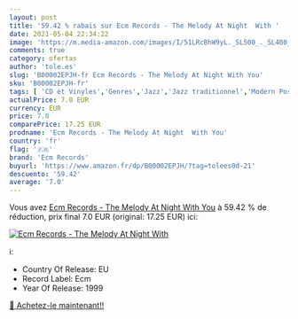 ```yaml
---
layout: post
title: '59.42 % rabais sur Ecm Records - The Melody At Night  With '
date: 2021-05-04 22:34:22
image: 'https://m.media-amazon.com/images/I/51LRcBhW9yL._SL500_._SL400_.jpg'
comments: true
category: ofertas
author: 'tole.es'
slug: 'B00002EPJH-fr Ecm Records - The Melody At Night With You'
sku: 'B00002EPJH-fr'
tags: [ 'CD et Vinyles','Genres','Jazz','Jazz traditionnel','Modern Post-Bebop','Pop','ecm records', ]
actualPrice: 7.0 EUR
currency: EUR
price: 7.0
comparePrice: 17.25 EUR
prodname: 'Ecm Records - The Melody At Night  With You'
country: 'fr'
flag: '🇫🇷'
brand: 'Ecm Records'
buyurl: 'https://www.amazon.fr/dp/B00002EPJH/?tag=tolees0d-21'
descuento: '59.42'
average: '7.0'
---
```


Vous avez [Ecm Records - The Melody At Night  With You](https://www.amazon.fr/dp/B00002EPJH/?tag=tolees0d-21)  à  59.42 % de réduction, prix final  7.0 EUR (original: 17.25 EUR) ici:

[![Ecm Records - The Melody At Night  With ](https://m.media-amazon.com/images/I/51LRcBhW9yL._SL500_._SL400_.jpg)](https://www.amazon.fr/dp/B00002EPJH/?tag=tolees0d-21)

ℹ️:

- Country Of Release: EU
- Record Label: Ecm
- Year Of Release: 1999

[🛒 Achetez-le maintenant!!](https://www.amazon.fr/dp/B00002EPJH/?tag=tolees0d-21)

